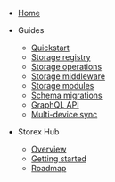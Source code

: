 - [Home](/)
- Guides

  - [Quickstart](/guides/quickstart/)
  - [Storage registry](/guides/storage-registry/)
  - [Storage operations](/guides/storage-operations/)
  - [Storage middleware](/guides/storage-middleware/)
  - [Storage modules](/guides/storage-modules/)
  - [Schema migrations](/guides/schema-migrations/)
  - [GraphQL API](/guides/graphql-api/)
  - [Multi-device sync](/guides/multi-device-sync/)

- Storex Hub

  - [Overview](/storex-hub/)
  - [Getting started](/storex-hub/getting-started/)
  - [Roadmap](/storex-hub/roadmap/)

<!--
- [Best practices](/best-practices/)
- [Advanced usage](/advanced-usage/)
- [Use cases](/use-cases/)
- [Case studies](/case-studies/)
- [Resources](/resources/)
-->
